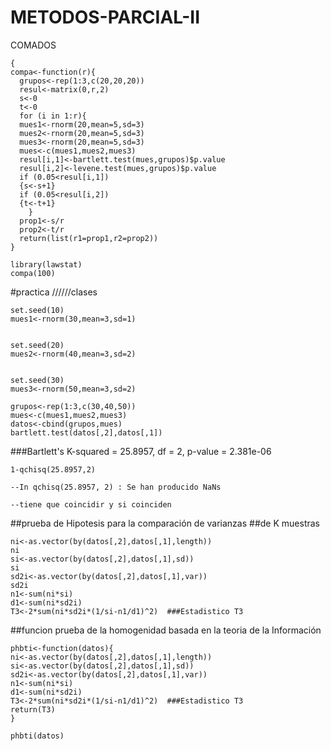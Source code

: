 METODOS-PARCIAL-II
==================

COMADOS
```
{
compa<-function(r){
  grupos<-rep(1:3,c(20,20,20))
  resul<-matrix(0,r,2)
  s<-0
  t<-0
  for (i in 1:r){
  mues1<-rnorm(20,mean=5,sd=3)
  mues2<-rnorm(20,mean=5,sd=3)
  mues3<-rnorm(20,mean=5,sd=3)
  mues<-c(mues1,mues2,mues3)
  resul[i,1]<-bartlett.test(mues,grupos)$p.value
  resul[i,2]<-levene.test(mues,grupos)$p.value
  if (0.05<resul[i,1]) 
  {s<-s+1} 
  if (0.05<resul[i,2]) 
  {t<-t+1} 
    }
  prop1<-s/r
  prop2<-t/r
  return(list(r1=prop1,r2=prop2))
}

library(lawstat)
compa(100)
```
#practica //////clases
```
set.seed(10)
mues1<-rnorm(30,mean=3,sd=1)


set.seed(20)
mues2<-rnorm(40,mean=3,sd=2)


set.seed(30)
mues3<-rnorm(50,mean=3,sd=2)

grupos<-rep(1:3,c(30,40,50))
mues<-c(mues1,mues2,mues3)
datos<-cbind(grupos,mues)
bartlett.test(datos[,2],datos[,1])
```
###Bartlett's K-squared = 25.8957, df = 2, p-value = 2.381e-06
```
1-qchisq(25.8957,2)

--In qchisq(25.8957, 2) : Se han producido NaNs

--tiene que coincidir y si coinciden
```
##prueba de Hipotesis para la comparación de varianzas
##de K muestras
```
ni<-as.vector(by(datos[,2],datos[,1],length))
ni
si<-as.vector(by(datos[,2],datos[,1],sd))
si
sd2i<-as.vector(by(datos[,2],datos[,1],var))
sd2i
n1<-sum(ni*si)
d1<-sum(ni*sd2i)
T3<-2*sum(ni*sd2i*(1/si-n1/d1)^2)  ###Estadistico T3

```
##funcion prueba de la homogenidad basada en la teoria de la Información
```
phbti<-function(datos){
ni<-as.vector(by(datos[,2],datos[,1],length))
si<-as.vector(by(datos[,2],datos[,1],sd))
sd2i<-as.vector(by(datos[,2],datos[,1],var))
n1<-sum(ni*si)
d1<-sum(ni*sd2i)
T3<-2*sum(ni*sd2i*(1/si-n1/d1)^2)  ###Estadistico T3
return(T3)
}

phbti(datos)

```
